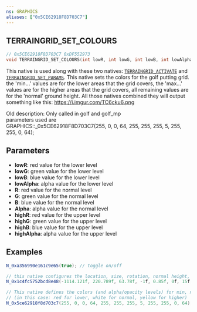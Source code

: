 ```yaml
---
ns: GRAPHICS
aliases: ["0x5CE62918F8D703C7"]
---
```

## TERRAINGRID_SET_COLOURS

```c
// 0x5CE62918F8D703C7 0xDF552973
void TERRAINGRID_SET_COLOURS(int lowR, int lowG, int lowB, int lowAlpha, int R, int G, int B, int Alpha, int highR, int highG, int highB, int highAlpha);
```


This native is used along with these two natives: [`TERRAINGRID_ACTIVATE`](#_0xA356990E161C9E65) and [`TERRAINGRID_SET_PARAMS`](#_0x1C4FC5752BCD8E48). 
This native sets the colors for the golf putting grid. the 'min...' values are for the lower areas that the grid covers, the 'max...' values are for the higher areas that the grid covers, all remaining values are for the 'normal' ground height.
All those natives combined they will output something like this: https://i.imgur.com/TC6cku6.png

Old description:
Only called in golf and golf_mp  
parameters used are   
GRAPHICS::_0x5CE62918F8D703C7(255, 0, 0, 64, 255, 255, 255, 5, 255, 255, 0, 64);  

## Parameters
* **lowR**: red value for the lower level
* **lowG**: green value for the lower level
* **lowB**: blue value for the lower level
* **lowAlpha**: alpha value for the lower level
* **R**: red value for the normal level
* **G**: green value for the normal level
* **B**: blue value for the normal level
* **Alpha**: alpha value for the normal level
* **highR**: red value for the upper level
* **highG**: green value for the upper level
* **highB**: blue value for the upper level
* **highAlpha**: alpha value for the upper level

## Examples
```cs
N_0xa356990e161c9e65(true); // toggle on/off

// this native configures the location, size, rotation, normal height, and the difference ratio between min, normal and max.
N_0x1c4fc5752bcd8e48(-1114.121f, 220.789f, 63.78f, -1f, 0.85f, 0f, 15f, 15f, -1f, 20f, 40f, 63.78f, 0.2f);

// This native defines the colors (and alpha/opacity levels) for min, normal and max heights.
// (in this case: red for lower, white for normal, yellow for higher)
N_0x5ce62918f8d703c7(255, 0, 0, 64, 255, 255, 255, 5, 255, 255, 0, 64);
```

